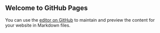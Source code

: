 ## Welcome to GitHub Pages

You can use the [editor on GitHub](https://github.com/Skyrain-Young/Skyrain-Young.github.io/edit/main/index.md) to maintain and preview the content for your website in Markdown files.

